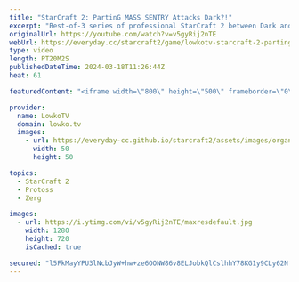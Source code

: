 ```yaml
---
title: "StarCraft 2: PartinG MASS SENTRY Attacks Dark?!"
excerpt: "Best-of-3 series of professional StarCraft 2 between Dark and PartinG. This series was played in the ESL Open Cup for the North American server. In this match of SC2 the Protoss player decides to play old-school strategies versus one of the best Zergs in the world.  Support my work: https://patreon.com/lowkotv"
originalUrl: https://youtube.com/watch?v=v5gyRij2nTE
webUrl: https://everyday.cc/starcraft2/game/lowkotv-starcraft-2-parting-mass-sentry-attacks-dark/
type: video
length: PT20M2S
publishedDateTime: 2024-03-18T11:26:44Z
heat: 61

featuredContent: "<iframe width=\"800\" height=\"500\" frameborder=\"0\" src=\"https://www.youtube.com/embed/v5gyRij2nTE\" allow=\"accelerometer; autoplay; encrypted-media; gyroscope; picture-in-picture\" allowfullscreen></iframe>"

provider:
  name: LowkoTV
  domain: lowko.tv
  images:
    - url: https://everyday-cc.github.io/starcraft2/assets/images/organizations/lowko.tv-50x50.jpg
      width: 50
      height: 50

topics:
  - StarCraft 2
  - Protoss
  - Zerg

images:
  - url: https://i.ytimg.com/vi/v5gyRij2nTE/maxresdefault.jpg
    width: 1280
    height: 720
    isCached: true

secured: "l5FkMayYPU3lNcbJyW+hw+ze6OONW86v8ELJobkQlCslhhY78KG1y9CLy62NfR3hqSqkFfDy58Khe27gBX315n7cp2lCvWbJsrkuFlJrM2Zjmsfl+qlYgUgyhcPVycbMA3eNv5Zo0PXXiV7v4B+mMJ3lt4m+40kX7vKN5POE3ayVMAqngACrZGJ12kk1QD1t1r6DDsaoK9ALT21BTgzeux7xkdWFvaVxBhVgH2/3Br+H740h1XyVV3iRmjvi4RWGDUVQlkxERHwBZc9aJwwTi5L/SDAaoD1VB3Gz4s94R7KPJ11CsTUVOWa9XdnFhHyGFmuZFYdoTOhmLZo0y7vfVHIXMlOGHqXIWH80f3amXD98Owel6hp43vNlCVO9WAFLXiJ28OgmgREUSSK4HJsRL0jGtLrZ+F/l8m5rqMocuQY=;EIsC0ecY87ABga4c35zmRQ=="
---
```


